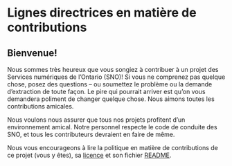 # Lignes directrices en matière de contributions

## Bienvenue!
Nous sommes très heureux que vous songiez à contribuer à un projet des Services numériques de l’Ontario (SNO)! Si vous ne comprenez pas quelque chose, posez des questions – ou soumettez le problème ou la demande d’extraction de toute façon. Le pire qui pourrait arriver est qu’on vous demandera poliment de changer quelque chose. Nous aimons toutes les contributions amicales.

Nous voulons nous assurer que tous nos projets profitent d’un environnement amical. Notre personnel respecte le code de conduite des SNO, et tous les contributeurs devraient en faire de même.

Nous vous encourageons à lire la politique en matière de contributions de ce projet (vous y êtes), sa [licence](LICENCE-FR.md) et son fichier [README](README-FR.md).
